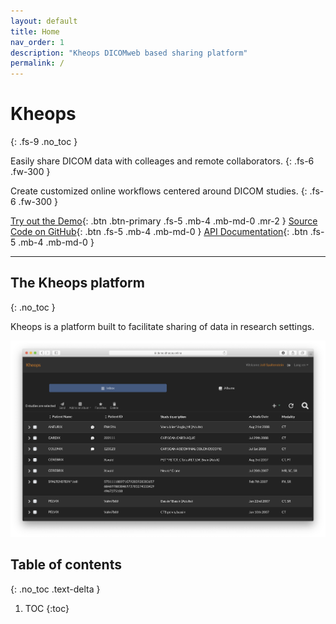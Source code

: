 ```yaml
---
layout: default
title: Home
nav_order: 1
description: "Kheops DICOMweb based sharing platform"
permalink: /
---
```


# Kheops
{: .fs-9 .no_toc }

Easily share DICOM data with colleages and remote collaborators.
{: .fs-6 .fw-300 }

Create customized online workflows centered around DICOM studies.
{: .fs-6 .fw-300 }

[Try out the Demo](https://demo.kheops.online){: .btn .btn-primary .fs-5 .mb-4 .mb-md-0 .mr-2 } [Source Code on GitHub](https://github.com/OsiriX-Foundation){: .btn .fs-5 .mb-4 .mb-md-0 } [API Documentation](https://github.com/OsiriX-Foundation/KheopsAuthorization/wiki){: .btn .fs-5 .mb-4 .mb-md-0 } 

---

## The Kheops platform
{: .no_toc }

Kheops is a platform built to facilitate sharing of data in research settings.

![Landing Page](/img/landing_page.png)

## Table of contents
{: .no_toc .text-delta }

1. TOC
{:toc}
